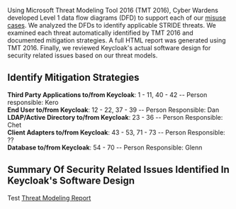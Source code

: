 Using Microsoft Threat Modeling Tool 2016 (TMT 2016), Cyber Wardens developed Level 1 data flow diagrams (DFD) to support each of our <a href="https://github.com/DanielLucier/CYBER8420-SemesterProject/tree/master/MisuseCases">misuse cases</a>. We analyzed the DFDs to identify applicable STRIDE threats. We examined each threat automatically identified by TMT 2016 and documented mitigation strategies. A full HTML report was generated using TMT 2016. Finally, we reviewed Keycloak's actual software design for security related issues based on our threat models.

Identify Mitigation Strategies
------------------------------

<strong>Third Party Applications to/from Keycloak</strong>: 1 - 11, 40 - 42 -- Person responsible: Kero
<br /><strong>End User to/from Keycloak</strong>: 12 - 22, 37 - 39 -- Person Responsible: Dan
<br /><strong>LDAP/Active Directory to/from Keycloak</strong>: 23 - 36 -- Person Responsible: Chet
<br /><strong>Client Adapters to/from Keycloak</strong>: 43 - 53, 71 - 73 -- Person Responsible: ??
<br /><strong>Database to/from Keycloak</strong>: 54 - 70 -- Person Responsible: Glenn

Summary Of Security Related Issues Identified In Keycloak's Software Design
----------------------------------------------------------------------------



Test
<a href = "https://github.com/DanielLucier/CYBER8420-SemesterProject/blob/master/ThreatModels/Keycloak-Threat-Report.html">Threat Modeling Report</a>
